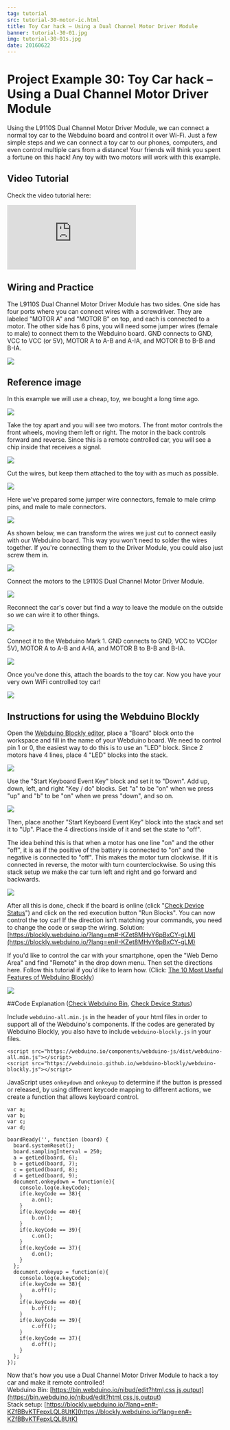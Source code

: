 ```yaml
---
tag: tutorial
src: tutorial-30-motor-ic.html
title: Toy Car hack – Using a Dual Channel Motor Driver Module
banner: tutorial-30-01.jpg
img: tutorial-30-01s.jpg
date: 20160622
---
```


<!-- @@master  = ../../_layout.html-->

<!-- @@block  =  meta-->

<title>Project Example 30: Toy Car hack – Using a Dual Channel Motor Driver Module :::: Webduino = Web × Arduino</title>

<meta name="description" content="Using the L9110S Dual Channel Motor Driver Module, we can connect a normal toy car to the Webduino board and control it over Wi-Fi. Just a few simple steps and we can connect a toy car to our phones, computers, and even control multiple cars from a distance! Your friends will think you spent a fortune on this hack! Any toy with two motors will work with this example.">

<meta itemprop="description" content="Using the L9110S Dual Channel Motor Driver Module, we can connect a normal toy car to the Webduino board and control it over Wi-Fi. Just a few simple steps and we can connect a toy car to our phones, computers, and even control multiple cars from a distance! Your friends will think you spent a fortune on this hack! Any toy with two motors will work with this example.">

<meta property="og:description" content="Using the L9110S Dual Channel Motor Driver Module, we can connect a normal toy car to the Webduino board and control it over Wi-Fi. Just a few simple steps and we can connect a toy car to our phones, computers, and even control multiple cars from a distance! Your friends will think you spent a fortune on this hack! Any toy with two motors will work with this example.">

<meta property="og:title" content="Project Example 30: Toy Car hack – Using a Dual Channel Motor Driver Module" >

<meta property="og:url" content="https://webduino.io/tutorials/tutorial-30-motor-ic.html">

<meta property="og:image" content="https://webduino.io/img/tutorials/tutorial-30-01s.jpg">

<meta itemprop="image" content="https://webduino.io/img/tutorials/tutorial-30-01s.jpg">

<include src="../_include-tutorials.html"></include>

<!-- @@close-->

<!-- @@block  =  preAndNext-->

<include src="../_include-tutorials-content.html"></include>

<!-- @@close-->

<!-- @@block  =  tutorials-->

# Project Example 30: Toy Car hack – Using a Dual Channel Motor Driver Module

Using the L9110S Dual Channel Motor Driver Module, we can connect a normal toy car to the Webduino board and control it over Wi-Fi. Just a few simple steps and we can connect a toy car to our phones, computers, and even control multiple cars from a distance! Your friends will think you spent a fortune on this hack! Any toy with two motors will work with this example. 

<!-- <div class="buy-this">
	<span>L9110S 馬達驅動模組：<a href="https://webduino.io/buy/webduino-expansion-m.html" target="_blank">Webduino 擴充套件 M ( 支援馬克 1 號、Fly )</a></span>
	<span>Webduino 開發板：<a href="https://webduino.io/buy/component-webduino-v1.html" target="_blank">Webduino 馬克一號</a></span>
</div> -->

## Video Tutorial

Check the video tutorial here:
<iframe class="youtube" src="https://www.youtube.com/embed/twdVMSYF4rQ" frameborder="0" allowfullscreen></iframe>

## Wiring and Practice

The L9110S Dual Channel Motor Driver Module has two sides. One side has four ports where you can connect wires with a screwdriver. They are labeled "MOTOR A" and "MOTOR B" on top, and each is connected to a motor. The other side has 6 pins, you will need some jumper wires (female to male) to connect them to the Webduino board. GND connects to GND, VCC to VCC (or 5V), MOTOR A to A-B and A-IA, and MOTOR B to B-B and B-IA.

![](../../img/tutorials/tutorial-30-02.jpg)

## Reference image

In this example we will use a cheap, toy, we bought a long time ago.

![](../../img/tutorials/tutorial-30-03.jpg)

Take the toy apart and you will see two motors. The front motor controls the front wheels, moving them left or right. The motor in the back controls forward and reverse. Since this is a remote controlled car, you will see a chip inside that receives a signal.

![](../../img/tutorials/tutorial-30-04.jpg)

Cut the wires, but keep them attached to the toy with as much as possible.

![](../../img/tutorials/tutorial-30-05.jpg)

Here we've prepared some jumper wire connectors, female to male crimp pins, and male to male connectors.

![](../../img/tutorials/tutorial-30-06.jpg)

As shown below, we can transform the wires we just cut to connect easily with our Webduino board. This way you won't need to solder the wires together. If you're connecting them to the Driver Module, you could also just screw them in.

![](../../img/tutorials/tutorial-30-07.jpg)

Connect the motors to the L9110S Dual Channel Motor Driver Module.

![](../../img/tutorials/tutorial-30-08.jpg)

Reconnect the car's cover but find a way to leave the module on the outside so we can wire it to other things.

![](../../img/tutorials/tutorial-30-09.jpg)

Connect it to the Webduino Mark 1. GND connects to GND, VCC to VCC(or 5V), MOTOR A to A-B and A-IA, and MOTOR B to B-B and B-IA.

![](../../img/tutorials/tutorial-30-10.jpg)

Once you've done this, attach the boards to the toy car. Now you have your very own WiFi controlled toy car!

![](../../img/tutorials/tutorial-30-11.jpg)

<!-- <div class="buy-this">
	<span>L9110S 馬達驅動模組：<a href="https://webduino.io/buy/webduino-expansion-m.html" target="_blank">Webduino 擴充套件 M ( 支援馬克 1 號、Fly )</a></span>
	<span>Webduino 開發板：<a href="https://webduino.io/buy/component-webduino-v1.html" target="_blank">Webduino 馬克一號</a></span>
</div> -->

## Instructions for using the Webduino Blockly

Open the [Webduino Blockly editor](https://blockly.webduino.io/?lang=en), place a "Board" block onto the workspace and fill in the name of your Webduino board. We need to control pin 1 or 0, the easiest way to do this is to use an "LED" block. Since 2 motors have 4 lines, place 4 "LED" blocks into the stack. 

![](../../img/tutorials/en/tutorial-30-12.jpg)

Use the "Start Keyboard Event Key" block and set it to "Down". Add up, down, left, and right "Key / do" blocks. Set "a" to be "on" when we press "up" and "b" to be "on" when we press "down", and so on.

![](../../img/tutorials/en/tutorial-30-13.jpg)

Then, place another "Start Keyboard Event Key" block into the stack and set it to "Up". Place the 4 directions inside of it and set the state to "off".

The idea behind this is that when a motor has one line "on" and the other "off", it is as if the positive of the battery is connected to "on" and the negative is connected to "off". This makes the motor turn clockwise. If it is connected in reverse, the motor with turn counterclockwise. So using this stack setup we make the car turn left and right and go forward and backwards.

![](../../img/tutorials/en/tutorial-30-14.jpg)

After all this is done, check if the board is online (click "[Check Device Status](https://webduino.io/device.html)") and click on the red execution button "Run Blocks". You can now control the toy car! If the direction isn’t matching your commands, you need to change the code or swap the wiring. 
Solution: [https://blockly.webduino.io/?lang=en#-KZet8MHvY6pBxCY-gLM](https://blockly.webduino.io/?lang=en#-KZet8MHvY6pBxCY-gLM)

If you'd like to control the car with your smartphone, open the "Web Demo Area" and find "Remote" in the drop down menu. Then set the directions here. Follow this tutorial if you'd like to learn how. (Click: [The 10 Most Useful Features of Webduino Blockly](info-11-feature.html))

![](../../img/tutorials/en/tutorial-30-15.jpg)

##Code Explanation ([Check Webduino Bin](https://bin.webduino.io/vohen/1/edit?html,css,js,output), [Check Device Status](https://webduino.io/device.html))

Include `webduino-all.min.js` in the header of your html files in order to support all of the Webduino's components. If the codes are generated by Webduino Blockly, you also have to include `webduino-blockly.js` in your files.

	<script src="https://webduino.io/components/webduino-js/dist/webduino-all.min.js"></script>
	<script src="https://webduinoio.github.io/webduino-blockly/webduino-blockly.js"></script>

JavaScript uses `onkeydown` and `onkeyup` to determine if the button is pressed or released, by using different keycode mapping to different actions, we create a function that allows keyboard control.

	var a;
	var b;
	var c;
	var d;

	boardReady('', function (board) {
	  board.systemReset();
	  board.samplingInterval = 250;
	  a = getLed(board, 6);
	  b = getLed(board, 7);
	  c = getLed(board, 8);
	  d = getLed(board, 9);
	  document.onkeydown = function(e){
	    console.log(e.keyCode);
	    if(e.keyCode == 38){
	        a.on();
	    }
	    if(e.keyCode == 40){
	        b.on();
	    }
	    if(e.keyCode == 39){
	        c.on();
	    }
	    if(e.keyCode == 37){
	        d.on();
	    }
	  };
	  document.onkeyup = function(e){
	    console.log(e.keyCode);
	    if(e.keyCode == 38){
	        a.off();
	    }
	    if(e.keyCode == 40){
	        b.off();
	    }
	    if(e.keyCode == 39){
	        c.off();
	    }
	    if(e.keyCode == 37){
	        d.off();
	    }
	  };
	});

Now that's how you use a Dual Channel Motor Driver Module to hack a toy car and make it remote controlled!   
Webduino Bin: [https://bin.webduino.io/nibud/edit?html,css,js,output](https://bin.webduino.io/nibud/edit?html,css,js,output)  
Stack setup: [https://blockly.webduino.io/?lang=en#-KZfBBvKTFepxLQL8UtK](https://blockly.webduino.io/?lang=en#-KZfBBvKTFepxLQL8UtK)

<!-- <div class="buy-this">
	<span>L9110S 馬達驅動模組：<a href="https://webduino.io/buy/webduino-expansion-m.html" target="_blank">Webduino 擴充套件 M ( 支援馬克 1 號、Fly )</a></span>
	<span>Webduino 開發板：<a href="https://webduino.io/buy/component-webduino-v1.html" target="_blank">Webduino 馬克一號</a></span>
</div> -->


<!-- @@close-->